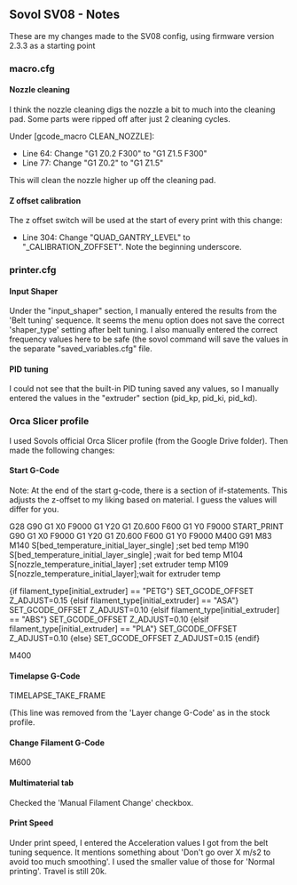 ## Sovol SV08 - Notes

These are my changes made to the SV08 config, using firmware version 2.3.3 as a starting point

### macro.cfg

#### Nozzle cleaning
I think the nozzle cleaning digs the nozzle a bit to much into the cleaning pad. Some parts were ripped off after just 2 cleaning cycles.

Under [gcode_macro CLEAN_NOZZLE]:

 * Line 64: Change "G1 Z0.2 F300" to "G1 Z1.5 F300"
 * Line 77: Change "G1 Z0.2" to "G1 Z1.5"

This will clean the nozzle higher up off the cleaning pad.

#### Z offset calibration

The z offset switch will be used at the start of every print with this change:

 * Line 304: Change "QUAD_GANTRY_LEVEL" to "_CALIBRATION_ZOFFSET". Note the beginning underscore.
 

### printer.cfg

#### Input Shaper

Under the "input_shaper" section, I manually entered the results from the 'Belt tuning' sequence. 
It seems the menu option does not save the correct 'shaper_type' setting after belt tuning. 
I also manually entered the correct frequency values here to be safe (the sovol command will save the values in the separate "saved_variables.cfg" file.

#### PID tuning

I could not see that the built-in PID tuning saved any values, so I manually entered the values in the "extruder" section (pid_kp, pid_ki, pid_kd).

### Orca Slicer profile

I used Sovols official Orca Slicer profile (from the Google Drive folder). Then made the following changes:

#### Start G-Code

Note: At the end of the start g-code, there is a section of if-statements. This adjusts the z-offset to my liking based on material.
I guess the values will differ for you.


G28
G90
G1 X0 F9000
G1 Y20
G1 Z0.600 F600
G1 Y0 F9000
START_PRINT
G90
G1 X0 F9000
G1 Y20
G1 Z0.600 F600
G1 Y0 F9000
M400
G91
M83
M140 S[bed_temperature_initial_layer_single] ;set bed temp
M190 S[bed_temperature_initial_layer_single] ;wait for bed temp
M104 S[nozzle_temperature_initial_layer] ;set extruder temp
M109 S[nozzle_temperature_initial_layer];wait for extruder temp

{if filament_type[initial_extruder] == "PETG"}
SET_GCODE_OFFSET Z_ADJUST=0.15
{elsif filament_type[initial_extruder] == "ASA"}
SET_GCODE_OFFSET Z_ADJUST=0.10
{elsif filament_type[initial_extruder] == "ABS"}
SET_GCODE_OFFSET Z_ADJUST=0.10
{elsif filament_type[initial_extruder] == "PLA"}
SET_GCODE_OFFSET Z_ADJUST=0.10
{else}
SET_GCODE_OFFSET Z_ADJUST=0.15
{endif}

M400

#### Timelapse G-Code

TIMELAPSE_TAKE_FRAME

(This line was removed from the 'Layer change G-Code' as in the stock profile.

#### Change Filament G-Code

M600

#### Multimaterial tab

Checked the 'Manual Filament Change' checkbox.


#### Print Speed

Under print speed, I entered the Acceleration values I got from the belt tuning sequence. 
It mentions something about 'Don't go over X m/s2 to avoid too much smoothing'. 
I used the smaller value of those for 'Normal printing'. Travel is still 20k.
